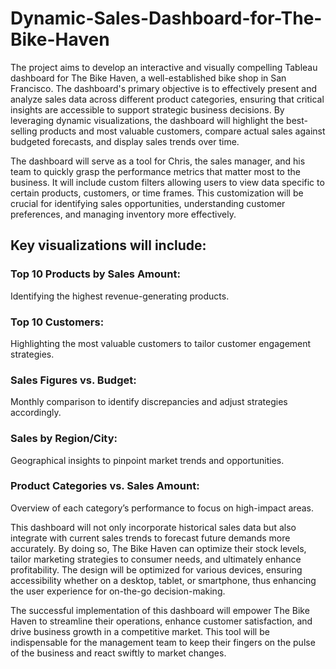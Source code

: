 # Dynamic-Sales-Dashboard-for-The-Bike-Haven

The project aims to develop an interactive and visually compelling Tableau dashboard for The Bike Haven, a well-established bike shop in San Francisco. The dashboard's primary objective is to effectively present and analyze sales data across different product categories, ensuring that critical insights are accessible to support strategic business decisions. By leveraging dynamic visualizations, the dashboard will highlight the best-selling products and most valuable customers, compare actual sales against budgeted forecasts, and display sales trends over time.

The dashboard will serve as a tool for Chris, the sales manager, and his team to quickly grasp the performance metrics that matter most to the business. It will include custom filters allowing users to view data specific to certain products, customers, or time frames. This customization will be crucial for identifying sales opportunities, understanding customer preferences, and managing inventory more effectively.

## Key visualizations will include:

### Top 10 Products by Sales Amount: 
Identifying the highest revenue-generating products.
### Top 10 Customers: 
Highlighting the most valuable customers to tailor customer engagement strategies.
### Sales Figures vs. Budget: 
Monthly comparison to identify discrepancies and adjust strategies accordingly.
### Sales by Region/City: 
Geographical insights to pinpoint market trends and opportunities.
### Product Categories vs. Sales Amount: 
Overview of each category’s performance to focus on high-impact areas.


This dashboard will not only incorporate historical sales data but also integrate with current sales trends to forecast future demands more accurately. By doing so, The Bike Haven can optimize their stock levels, tailor marketing strategies to consumer needs, and ultimately enhance profitability. The design will be optimized for various devices, ensuring accessibility whether on a desktop, tablet, or smartphone, thus enhancing the user experience for on-the-go decision-making.

The successful implementation of this dashboard will empower The Bike Haven to streamline their operations, enhance customer satisfaction, and drive business growth in a competitive market. This tool will be indispensable for the management team to keep their fingers on the pulse of the business and react swiftly to market changes.
